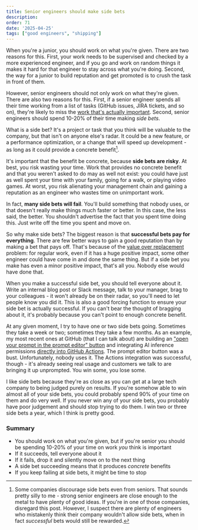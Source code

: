 ```yaml
---
title: Senior engineers should make side bets
description: 
order: 71
date: '2025-04-25'
tags: ["good engineers", "shipping"]
---
```


When you're a junior, you should work on what you're given. There are two reasons for this. First, your work needs to be supervised and checked by a more experienced engineer, and if you go and work on random things it makes it hard for that engineer to stay across what you're doing. Second, the way for a junior to build reputation and get promoted is to crush the task in front of them. 

However, senior engineers should not only work on what they're given. There are also two reasons for this. First, if a senior engineer spends all their time working from a list of tasks (GitHub issues, JIRA tickets, and so on), they're likely to miss the [work that's actually important](/party-tricks). Second, senior engineers should spend 10-20% of their time making _side bets_.

What is a side bet? It's a project or task that you think will be valuable to the company, but that isn't on anyone else's radar. It could be a new feature, or a performance optimization, or a change that will speed up development - as long as it could provide a concrete benefit[^1].

It's important that the benefit be concrete, because **side bets are risky**. At best, you risk wasting your time. Work that provides no concrete benefit and that you weren't asked to do may as well not exist: you could have just as well spent your time with your family, going for a walk, or playing video games. At worst, you risk alienating your management chain and gaining a reputation as an engineer who wastes time on unimportant work.

In fact, **many side bets will fail**. You'll build something that nobody uses, or that doesn't really make things much faster or better. In this case, the less said, the better. You shouldn't advertise the fact that you spent time doing this. Just write off the time you spent and move on.

So why make side bets? The biggest reason is that **successful bets pay for everything**. There are few better ways to gain a good reputation than by making a bet that pays off. That's because of the [value over replacement](/value-over-replacement) problem: for regular work, even if it has a huge positive impact, some other engineer could have come in and done the same thing. But if a side bet you make has even a minor positive impact, that's all you. Nobody else would have done that.

When you make a successful side bet, you should tell everyone about it. Write an internal blog post or Slack message, talk to your manager, brag to your colleagues - it won't already be on their radar, so you'll need to let people know you did it. This is also a good forcing function to ensure your side bet is actually successful. If you can't bear the thought of bragging about it, it's probably because you can't point to enough concrete benefit.

At any given moment, I try to have one or two side bets going. Sometimes they take a week or two; sometimes they take a few months. As an example, my most recent ones at GitHub (that I can talk about) are building an ["open your prompt in the prompt editor" button](https://github.blog/changelog/2025-02-12-github-models-playground-now-integrates-with-user-repository-code-ga/) and integrating AI inference permissions [directly into GitHub Actions](https://dev.to/fidelusaleksander/github-actions-just-got-smarter-new-native-ai-support-and-what-it-means-for-automation-3f56). The prompt editor button was a bust. Unfortunately, nobody uses it. The Actions integration was successful, though - it's already seeing real usage and customers we talk to are bringing it up unprompted. You win some, you lose some.

I like side bets because they're as close as you can get at a large tech company to being judged purely on results. If you're somehow able to win almost all of your side bets, you could probably spend 90% of your time on them and do very well. If you never win any of your side bets, you probably have poor judgement and should stop trying to do them. I win two or three side bets a year, which I think is pretty good.

### Summary

- You should work on what you're given, but if you're senior you should be spending 10-20% of your time on work _you_ think is important
- If it succeeds, tell everyone about it
- If it fails, drop it and silently move on to the next thing
- A side bet succeeding means that it produces _concrete_ benefits
- If you keep failing at side bets, it might be time to stop

[^1]: Some companies discourage side bets even from seniors. That sounds pretty silly to me - strong senior engineers are close enough to the metal to have plenty of good ideas. If you're in one of those companies, disregard this post. However, I suspect there are plenty of engineers who mistakenly think their company wouldn't allow side bets, when in fact _successful_ bets would still be rewarded.